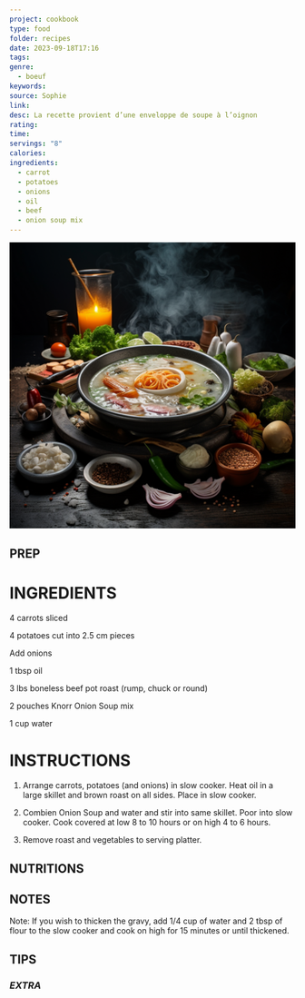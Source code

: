 ```yaml
---
project: cookbook
type: food
folder: recipes
date: 2023-09-18T17:16
tags: 
genre:
  - boeuf
keywords: 
source: Sophie
link: 
desc: La recette provient d’une enveloppe de soupe à l’oignon
rating: 
time: 
servings: "8"
calories: 
ingredients:
  - carrot
  - potatoes
  - onions
  - oil
  - beef
  - onion soup mix
---
```


![IMAGE](_default.png)


## PREP


# INGREDIENTS

  
4 carrots sliced

4 potatoes cut into 2.5 cm pieces

Add onions

1 tbsp oil

3 lbs boneless beef pot roast (rump, chuck or round)

2 pouches Knorr Onion Soup mix

1 cup water


# INSTRUCTIONS

1. Arrange carrots, potatoes (and onions) in slow cooker. Heat oil in a large skillet and brown roast on all sides. Place in slow cooker.
    
2. Combien Onion Soup and water and stir into same skillet. Poor into slow cooker. Cook covered at low 8 to 10 hours or on high 4 to 6 hours. 
    
3. Remove roast and vegetables to serving platter.
    

## NUTRITIONS



## NOTES

Note: If you wish to thicken the gravy, add 1/4 cup of water and 2 tbsp of flour to the slow cooker and cook on high for 15 minutes or until thickened.



## TIPS



### *EXTRA*



